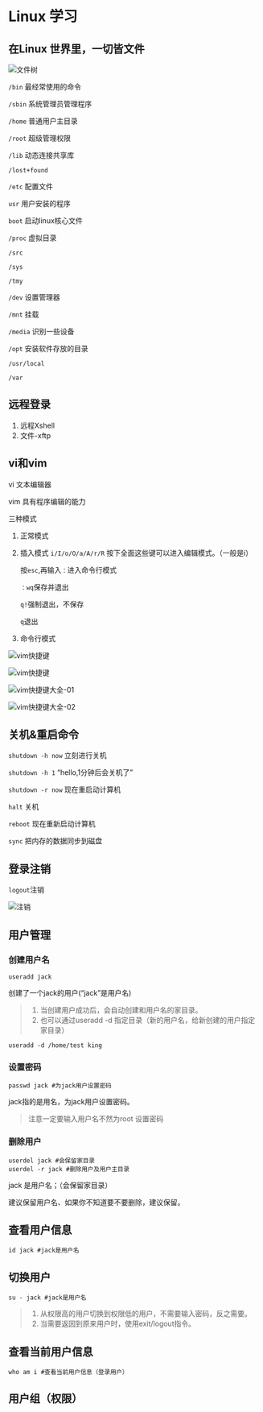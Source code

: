 # Linux 学习

## 在Linux 世界里，一切皆文件

![文件树](linux.assets/file-tree.png)

`/bin` 最经常使用的命令

`/sbin` 系统管理员管理程序

`/home` 普通用户主目录

`/root` 超级管理权限

`/lib` 动态连接共享库

`/lost+found`

`/etc` 配置文件

`usr` 用户安装的程序

`boot` 启动linux核心文件

`/proc` 虚拟目录

`/src`

`/sys`

`/tmy`

`/dev` 设置管理器

`/mnt` 挂载

`/media` 识别一些设备

`/opt` 安装软件存放的目录

`/usr/local`

`/var`

## 远程登录

1. 远程Xshell
2. 文件-xftp

## vi和vim

vi 文本编辑器

vim 具有程序编辑的能力

三种模式

1. 正常模式
2. 插入模式
    `i/I/o/O/a/A/r/R` 按下全面这些键可以进入编辑模式。（一般是i）

    按`esc`,再输入`：`进入命令行模式

    `：wq`保存并退出

    `q!`强制退出，不保存

    `q`退出

3. 命令行模式

![vim快捷键](linux.assets/linux-vi.png)

![vim快捷键](linux.assets/linux-vi02.png)

![vim快捷键大全-01](linux.assets/vi-vim-cheat-sheet-cn.png)

![vim快捷键大全-02](linux.assets/vi-vim-cheat-sheet.gif)

## 关机&重启命令

`shutdown -h now` 立刻进行关机

`shutdown -h 1` “hello,1分钟后会关机了”

`shutdown -r now` 现在重启动计算机

`halt` 关机

`reboot` 现在重新启动计算机

`sync` 把内存的数据同步到磁盘

## 登录注销

`logout`注销

![注销](linux.assets/logout.png)

## 用户管理

### 创建用户名

```shell
useradd jack
```

创建了一个jack的用户(“jack”是用户名)

> 1. 当创建用户成功后，会自动创建和用户名的家目录。
> 2. 也可以通过useradd -d 指定目录（新的用户名，给新创建的用户指定家目录）

```shell
useradd -d /home/test king
```

### 设置密码

```shell
passwd jack #为jack用户设置密码
```

jack指的是用名，为jack用户设置密码。

> 注意一定要输入用户名不然为root 设置密码

### 删除用户

```shell
userdel jack #会保留家目录
userdel -r jack #删除用户及用户主目录
```

jack 是用户名；（会保留家目录）

建议保留用户名、如果你不知道要不要删除，建议保留。

## 查看用户信息

```shell
id jack #jack是用户名
```

## 切换用户

```shell
su - jack #jack是用户名
```

> 1. 从权限高的用户切换到权限低的用户，不需要输入密码，反之需要。
> 2. 当需要返因到原来用户时，使用exit/logout指令。

## 查看当前用户信息

```shell
who am i #查看当前用户信息（登录用户）
```

## 用户组（权限）

```shell

```

